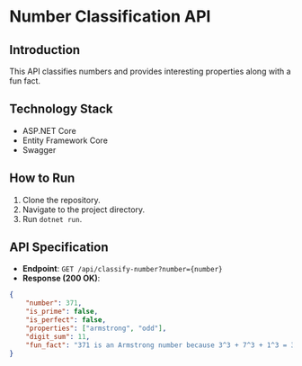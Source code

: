 # Number Classification API

## Introduction
This API classifies numbers and provides interesting properties along with a fun fact.

## Technology Stack
- ASP.NET Core
- Entity Framework Core
- Swagger

## How to Run
1. Clone the repository.
2. Navigate to the project directory.
3. Run `dotnet run`.

## API Specification
- **Endpoint**: `GET /api/classify-number?number={number}`
- **Response (200 OK)**:
```json
{
    "number": 371,
    "is_prime": false,
    "is_perfect": false,
    "properties": ["armstrong", "odd"],
    "digit_sum": 11,
    "fun_fact": "371 is an Armstrong number because 3^3 + 7^3 + 1^3 = 371"
}
